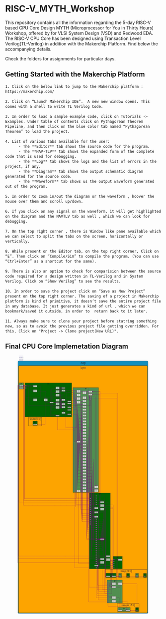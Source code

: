 # RISC-V_MYTH_Workshop

This repository contains all the information regarding the 5-day RISC-V based CPU Core Design MYTH (Microprocessor for You in Thirty Hours) Workshop, offered by for VLSI System Design (VSD) and Redwood EDA. The RISC-V CPU Core has been designed using Transaction Level Verilog(TL-Verilog) in addition with the Makerchip Platform. Find below the accompanying details.

Check the folders for assignments for particular days.


## Getting Started with the Makerchip Platform

    1. Click on the below link to jump to the Makerchip platform : https://makerchip.com/
    
    2. Click on “Launch Makerchip IDE”.  A new new window opens. This comes with a shell to write TL Verilog Code.
    
    3. In order to load a sample example code, click on Tutorials -> Examples. Under table of contents click on Pythagorean Theorem Pipeline, and then click on the blue color tab named “Pythagorean Theorem” to load the project.
    
    4. List of various tabs available for the user:
          - The **Editor** tab shows the source code for the program.
          - The **NAV-TLV** tab shows the expanded form of the complete code that is used for debugging.
          - The **Log** tab shows the logs and the list of errors in the project, if any.
          - The **Diagram** tab shows the output schematic diagram generated for the source code. 
          - The **Waveform** tab shows us the output waveform generated out of the program.
          
    5. In order to zoom in/out the diagram or the waveform , hoover the mouse over them and scroll up/down.
    
    6. If you click on any signal on the waveform, it will get highlighted on the diagram and the NAVTLV tab as well , which we can look for debugging.
    
    7. On the top right corner , there is Window like pane available which we can select to split the tabs on the screen, horizontally or vertically.
    
    8. While present on the Editor tab, on the top right corner, Click on “E”. Then click on “Compile/Sim” to compile the program. (You can use “Ctrl+Enter” as a shortcut for the same).
    
    9. There is also an option to check for comparision between the source code required for a design written in TL-Verilog and in System Verilog. Click on “Show Verilog” to see the results.
    
    10.	In order to save the project click on “Save as New Project” present on the top right corner. The saving of a project in Makerchip platform is kind of primitive, it doesn’t save the entire project file in any database. It just generates a kind of url , which we can bookmark/saved it outside, in order to  return back to it later.
    
    11.	Always make sure to clone your project before statring something new, so as to avoid the previous project file getting overridden. For this, Click on "Project -> Clone project(New URL)".




## Final CPU Core Implemetation Diagram
![](Day3_5/Final_Output_for_RISC-V_Implemented_CPU_Core.JPG)
